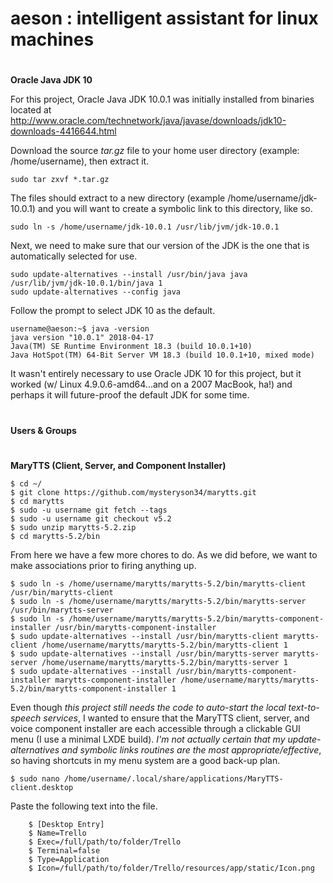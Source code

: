 # aeson   :   intelligent assistant for linux machines



#
**Oracle Java JDK 10**

For this project, Oracle Java JDK 10.0.1 was initially installed from binaries located at 
http://www.oracle.com/technetwork/java/javase/downloads/jdk10-downloads-4416644.html

Download the source *tar.gz* file to your home user directory (example: /home/username), then extract it.

    sudo tar zxvf *.tar.gz

The files should extract to a new directory (example /home/username/jdk-10.0.1) and you will want to create a symbolic link to this directory, like so.

    sudo ln -s /home/username/jdk-10.0.1 /usr/lib/jvm/jdk-10.0.1

Next, we need to make sure that our version of the JDK is the one that is automatically selected for use.

    sudo update-alternatives --install /usr/bin/java java /usr/lib/jvm/jdk-10.0.1/bin/java 1
    sudo update-alternatives --config java

Follow the prompt to select JDK 10 as the default.

    username@aeson:~$ java -version
    java version "10.0.1" 2018-04-17
    Java(TM) SE Runtime Environment 18.3 (build 10.0.1+10)
    Java HotSpot(TM) 64-Bit Server VM 18.3 (build 10.0.1+10, mixed mode)

It wasn't entirely necessary to use Oracle JDK 10 for this project, but it worked (w/ Linux 4.9.0.6-amd64...and on a 2007 MacBook, ha!) and perhaps it will future-proof the default JDK for some time.


#
**Users & Groups**

#
**MaryTTS (Client, Server, and Component Installer)**



    $ cd ~/
    $ git clone https://github.com/mysteryson34/marytts.git
    $ cd marytts
    $ sudo -u username git fetch --tags
    $ sudo -u username git checkout v5.2
    $ sudo unzip marytts-5.2.zip
    $ cd marytts-5.2/bin

From here we have a few more chores to do. As we did before, we want to make associations prior to firing anything up.

    $ sudo ln -s /home/username/marytts/marytts-5.2/bin/marytts-client /usr/bin/marytts-client
    $ sudo ln -s /home/username/marytts/marytts-5.2/bin/marytts-server /usr/bin/marytts-server
    $ sudo ln -s /home/username/marytts/marytts-5.2/bin/marytts-component-installer /usr/bin/marytts-component-installer
    $ sudo update-alternatives --install /usr/bin/marytts-client marytts-client /home/username/marytts/marytts-5.2/bin/marytts-client 1
    $ sudo update-alternatives --install /usr/bin/marytts-server marytts-server /home/username/marytts/marytts-5.2/bin/marytts-server 1
    $ sudo update-alternatives --install /usr/bin/marytts-component-installer marytts-component-installer /home/username/marytts/marytts-5.2/bin/marytts-component-installer 1
    
Even though *this project still needs the code to auto-start the local text-to-speech services*, I wanted to ensure that the MaryTTS client, server, and voice component installer are each accessible through a clickable GUI menu (I use a minimal LXDE build). *I'm not actually certain that my update-alternatives and symbolic links routines are the most appropriate/effective*, so having shortcuts in my menu system are a good back-up plan.

    $ sudo nano /home/username/.local/share/applications/MaryTTS-client.desktop

Paste the following text into the file.

        $ [Desktop Entry]
        $ Name=Trello
        $ Exec=/full/path/to/folder/Trello
        $ Terminal=false
        $ Type=Application
        $ Icon=/full/path/to/folder/Trello/resources/app/static/Icon.png
